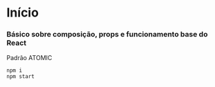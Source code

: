 # Início

### Básico sobre composição, props e funcionamento base do React

Padrão ATOMIC  

```npm i```  
```npm start```  